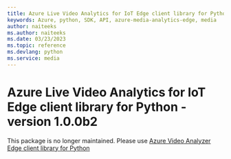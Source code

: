 ```yaml
---
title: Azure Live Video Analytics for IoT Edge client library for Python
keywords: Azure, python, SDK, API, azure-media-analytics-edge, media
author: naiteeks
ms.author: naiteeks
ms.date: 03/23/2023
ms.topic: reference
ms.devlang: python
ms.service: media
---
```

# Azure Live Video Analytics for IoT Edge client library for Python - version 1.0.0b2 


This package is no longer maintained. Please use [Azure Video Analyzer Edge client library for Python](https://pypi.org/project/azure-media-videoanalyzer-edge)

